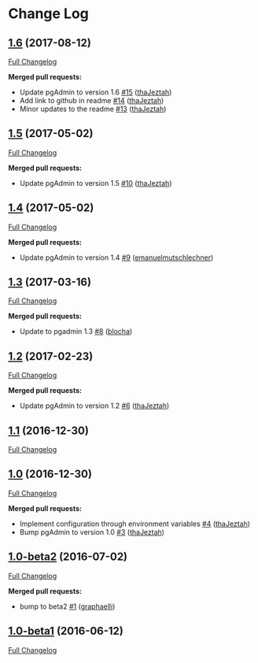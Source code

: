 # Change Log

## [1.6](https://github.com/thaJeztah/pgadmin4-docker/tree/1.6) (2017-08-12)

[Full Changelog](https://github.com/thaJeztah/pgadmin4-docker/compare/1.5...1.6)

**Merged pull requests:**

- Update pgAdmin to version 1.6 [\#15](https://github.com/thaJeztah/pgadmin4-docker/pull/15) ([thaJeztah](https://github.com/thaJeztah))
- Add link to github in readme [\#14](https://github.com/thaJeztah/pgadmin4-docker/pull/14) ([thaJeztah](https://github.com/thaJeztah))
- Minor updates to the readme [\#13](https://github.com/thaJeztah/pgadmin4-docker/pull/13) ([thaJeztah](https://github.com/thaJeztah))

## [1.5](https://github.com/thaJeztah/pgadmin4-docker/tree/1.5) (2017-05-02)

[Full Changelog](https://github.com/thaJeztah/pgadmin4-docker/compare/1.4...1.5)

**Merged pull requests:**

- Update pgAdmin to version 1.5 [\#10](https://github.com/thaJeztah/pgadmin4-docker/pull/10) ([thaJeztah](https://github.com/thaJeztah))


## [1.4](https://github.com/thaJeztah/pgadmin4-docker/tree/1.4) (2017-05-02)

[Full Changelog](https://github.com/thaJeztah/pgadmin4-docker/compare/1.3...1.4)

**Merged pull requests:**

- Update pgAdmin to version 1.4 [\#9](https://github.com/thaJeztah/pgadmin4-docker/pull/9) ([emanuelmutschlechner](https://github.com/emanuelmutschlechner))

## [1.3](https://github.com/thaJeztah/pgadmin4-docker/tree/1.3) (2017-03-16)

[Full Changelog](https://github.com/thaJeztah/pgadmin4-docker/compare/1.2...1.3)

**Merged pull requests:**

- Update to pgadmin 1.3 [\#8](https://github.com/thaJeztah/pgadmin4-docker/pull/8) ([blocha](https://github.com/blocha))

## [1.2](https://github.com/thaJeztah/pgadmin4-docker/tree/1.2) (2017-02-23)

[Full Changelog](https://github.com/thaJeztah/pgadmin4-docker/compare/1.1...1.2)

**Merged pull requests:**

- Update pgAdmin to version 1.2 [\#6](https://github.com/thaJeztah/pgadmin4-docker/pull/6) ([thaJeztah](https://github.com/thaJeztah))

## [1.1](https://github.com/thaJeztah/pgadmin4-docker/tree/1.1) (2016-12-30)

[Full Changelog](https://github.com/thaJeztah/pgadmin4-docker/compare/1.0...1.1)

## [1.0](https://github.com/thaJeztah/pgadmin4-docker/tree/1.0) (2016-12-30)

[Full Changelog](https://github.com/thaJeztah/pgadmin4-docker/compare/1.0-beta2...1.0)

**Merged pull requests:**

- Implement configuration through environment variables [\#4](https://github.com/thaJeztah/pgadmin4-docker/pull/4) ([thaJeztah](https://github.com/thaJeztah))
- Bump pgAdmin to version 1.0 [\#3](https://github.com/thaJeztah/pgadmin4-docker/pull/3) ([thaJeztah](https://github.com/thaJeztah))

## [1.0-beta2](https://github.com/thaJeztah/pgadmin4-docker/tree/1.0-beta2) (2016-07-02)

[Full Changelog](https://github.com/thaJeztah/pgadmin4-docker/compare/1.0-beta1...1.0-beta2)

**Merged pull requests:**

- bump to beta2 [\#1](https://github.com/thaJeztah/pgadmin4-docker/pull/1) ([graphaelli](https://github.com/graphaelli))

## [1.0-beta1](https://github.com/thaJeztah/pgadmin4-docker/tree/1.0-beta1) (2016-06-12)

[Full Changelog](https://github.com/thaJeztah/pgadmin4-docker/compare/1739a5b947e12d633f702c8d55520e5d13dd9b91...1.0-beta1)
